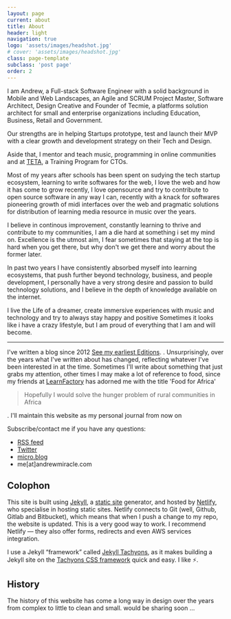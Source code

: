 ```yaml
---
layout: page
current: about
title: About
header: light
navigation: true
logo: 'assets/images/headshot.jpg'
# cover: 'assets/images/headshot.jpg'
class: page-template
subclass: 'post page'
order: 2
---
```


<p>I am Andrew, a Full-stack Software Engineer with a solid background in Mobile and Web Landscapes, an Agile and SCRUM Project Master, Software Architect, Design Creative and Founder of Tecmie, a platforms solution architect for small and enterprise organizations including Education, Business, Retail and Government.</p>
Our strengths are in helping Startups prototype, test and launch their MVP with a clear growth and development strategy on their Tech and Design.

 
Aside that, I mentor and teach music, programming in online communities and at <a href="https://tet.tecmie.com">TETA</a>, a Training Program for CTOs.


Most of my years after schools has been spent on sudying the tech startup ecosystem, learning to write softwares for the web, I love the web and how it has come to grow recently, I love opensource and try to contribute to open source software in any way I can, recently with a knack for softwares pioneering growth of midi interfaces over the web and pragmatic solutions for distribution of learning media resource in music over the years. 

I believe in continous improvement, constantly learning to thrive and contribute to my communities, I am a die hard at something i set my mind on. Excellence is the utmost aim, I fear sometimes that staying at the top is hard when you get there, but why don't we get there and worry about the former later.

In past two years I have consistently absorbed myself into learning ecosystems, that push further beyond technology, business, and people development, I personally have a very strong desire and passion to build technology solutions, and I believe in the depth of knowledge available on the internet.

I live the Life of a dreamer, create immersive experiences with music and technology and try to always stay happy and positive Sometimes it looks like i have a crazy lifestyle, but I am proud of everything that I am and will become. 


<div class="pt3"><hr></div>

<p>I've written a blog since 2012 <a href="http://topinfoz.blogspot.com/">See my earliest Editions</a>. . Unsurprisingly, over the years what I've written about has changed, reflecting whatever I've been interested in at the time. Sometimes I'll write about something that just grabs my attention, other times I may make a lot of reference to food, since my friends at <a href="https://twitter.com/LearnFactoryNG">LearnFactory</a> has adorned me with the title 'Food for Africa' <blockquote>Hopefully I would solve the hunger problem of rural communities in Africa</blockquote>. I'll maintain this website as my personal journal from now on</p>

<p>Subscribe/contact me if you have any questions:</p>

<ul>

<li><a href="/feed/index.xml">RSS feed</a></li>
<li><a href="https://mobile.twitter.com/koolamusic/">Twitter</a></li>
<li><a href="https://micro.blog/koolamusic/">micro.blog</a></li>
<li>me[at]andrewmiracle.com</li>

</ul>

<h2>Colophon</h2>

<p>This site is built using <a href="https://jekyllrb.com">Jekyll</a>, a <a href="https://en.wikipedia.org/wiki/Static_web_page">static site</a> generator, and hosted by <a href="https://www.netlify.com">Netlify</a>, who specialise in hosting static sites. Netlify connects to Git (well, Github, Gitlab and Bitbucket), which means that when I push a change to my repo, the website is updated. This is a very good way to work. I recommend Netlify &#8212; they also offer forms, redirects and even AWS services integration.</p>

<p>I use a Jekyll &#8220;framework&#8221; called <a href="https://github.com/leonp/jekyll-tachyons">Jekyll Tachyons</a>, as it makes building a Jekyll site on the <a href="http://tachyons.io">Tachyons CSS framework</a> quick and easy. I like <span role="img" aria-label="lightning fast">⚡️</span>.</p>

<h2>History</h2>
The history of this website has come a long way in design over the years from complex to little to clean and small. would be sharing soon ...
